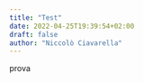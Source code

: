 ```yaml
---
title: "Test"
date: 2022-04-25T19:39:54+02:00
draft: false
author: "Niccolò Ciavarella"
---
```


prova
